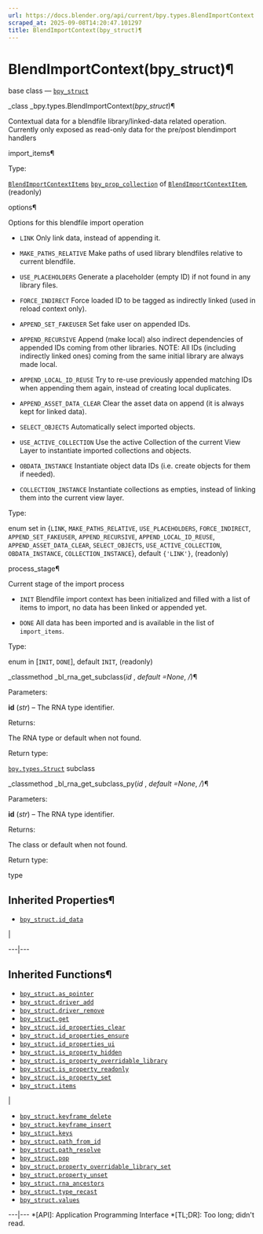 ```yaml
---
url: https://docs.blender.org/api/current/bpy.types.BlendImportContext.html
scraped_at: 2025-09-08T14:20:47.101297
title: BlendImportContext(bpy_struct)¶
---
```


# BlendImportContext(bpy_struct)¶  
  
base class — [`bpy_struct`](bpy.types.bpy_struct.html#bpy.types.bpy_struct
"bpy.types.bpy_struct")

_class _bpy.types.BlendImportContext(_bpy_struct_)¶

    

Contextual data for a blendfile library/linked-data related operation.
Currently only exposed as read-only data for the pre/post blendimport handlers

import_items¶

    

Type:

    

[`BlendImportContextItems`](bpy.types.BlendImportContextItems.html#bpy.types.BlendImportContextItems
"bpy.types.BlendImportContextItems")
[`bpy_prop_collection`](bpy.types.bpy_prop_collection.html#bpy.types.bpy_prop_collection
"bpy.types.bpy_prop_collection") of
[`BlendImportContextItem`](bpy.types.BlendImportContextItem.html#bpy.types.BlendImportContextItem
"bpy.types.BlendImportContextItem"), (readonly)

options¶

    

Options for this blendfile import operation

  * `LINK` Only link data, instead of appending it.

  * `MAKE_PATHS_RELATIVE` Make paths of used library blendfiles relative to current blendfile.

  * `USE_PLACEHOLDERS` Generate a placeholder (empty ID) if not found in any library files.

  * `FORCE_INDIRECT` Force loaded ID to be tagged as indirectly linked (used in reload context only).

  * `APPEND_SET_FAKEUSER` Set fake user on appended IDs.

  * `APPEND_RECURSIVE` Append (make local) also indirect dependencies of appended IDs coming from other libraries. NOTE: All IDs (including indirectly linked ones) coming from the same initial library are always made local.

  * `APPEND_LOCAL_ID_REUSE` Try to re-use previously appended matching IDs when appending them again, instead of creating local duplicates.

  * `APPEND_ASSET_DATA_CLEAR` Clear the asset data on append (it is always kept for linked data).

  * `SELECT_OBJECTS` Automatically select imported objects.

  * `USE_ACTIVE_COLLECTION` Use the active Collection of the current View Layer to instantiate imported collections and objects.

  * `OBDATA_INSTANCE` Instantiate object data IDs (i.e. create objects for them if needed).

  * `COLLECTION_INSTANCE` Instantiate collections as empties, instead of linking them into the current view layer.

Type:

    

enum set in {`LINK`, `MAKE_PATHS_RELATIVE`, `USE_PLACEHOLDERS`,
`FORCE_INDIRECT`, `APPEND_SET_FAKEUSER`, `APPEND_RECURSIVE`,
`APPEND_LOCAL_ID_REUSE`, `APPEND_ASSET_DATA_CLEAR`, `SELECT_OBJECTS`,
`USE_ACTIVE_COLLECTION`, `OBDATA_INSTANCE`, `COLLECTION_INSTANCE`}, default
`{'LINK'}`, (readonly)

process_stage¶

    

Current stage of the import process

  * `INIT` Blendfile import context has been initialized and filled with a list of items to import, no data has been linked or appended yet.

  * `DONE` All data has been imported and is available in the list of ``import_items``.

Type:

    

enum in [`INIT`, `DONE`], default `INIT`, (readonly)

_classmethod _bl_rna_get_subclass(_id_ , _default =None_, _/_)¶

    

Parameters:

    

**id** (_str_) – The RNA type identifier.

Returns:

    

The RNA type or default when not found.

Return type:

    

[`bpy.types.Struct`](bpy.types.Struct.html#bpy.types.Struct
"bpy.types.Struct") subclass

_classmethod _bl_rna_get_subclass_py(_id_ , _default =None_, _/_)¶

    

Parameters:

    

**id** (_str_) – The RNA type identifier.

Returns:

    

The class or default when not found.

Return type:

    

type

## Inherited Properties¶

  * [`bpy_struct.id_data`](bpy.types.bpy_struct.html#bpy.types.bpy_struct.id_data "bpy.types.bpy_struct.id_data")

|

  
---|---  
  
## Inherited Functions¶

  * [`bpy_struct.as_pointer`](bpy.types.bpy_struct.html#bpy.types.bpy_struct.as_pointer "bpy.types.bpy_struct.as_pointer")
  * [`bpy_struct.driver_add`](bpy.types.bpy_struct.html#bpy.types.bpy_struct.driver_add "bpy.types.bpy_struct.driver_add")
  * [`bpy_struct.driver_remove`](bpy.types.bpy_struct.html#bpy.types.bpy_struct.driver_remove "bpy.types.bpy_struct.driver_remove")
  * [`bpy_struct.get`](bpy.types.bpy_struct.html#bpy.types.bpy_struct.get "bpy.types.bpy_struct.get")
  * [`bpy_struct.id_properties_clear`](bpy.types.bpy_struct.html#bpy.types.bpy_struct.id_properties_clear "bpy.types.bpy_struct.id_properties_clear")
  * [`bpy_struct.id_properties_ensure`](bpy.types.bpy_struct.html#bpy.types.bpy_struct.id_properties_ensure "bpy.types.bpy_struct.id_properties_ensure")
  * [`bpy_struct.id_properties_ui`](bpy.types.bpy_struct.html#bpy.types.bpy_struct.id_properties_ui "bpy.types.bpy_struct.id_properties_ui")
  * [`bpy_struct.is_property_hidden`](bpy.types.bpy_struct.html#bpy.types.bpy_struct.is_property_hidden "bpy.types.bpy_struct.is_property_hidden")
  * [`bpy_struct.is_property_overridable_library`](bpy.types.bpy_struct.html#bpy.types.bpy_struct.is_property_overridable_library "bpy.types.bpy_struct.is_property_overridable_library")
  * [`bpy_struct.is_property_readonly`](bpy.types.bpy_struct.html#bpy.types.bpy_struct.is_property_readonly "bpy.types.bpy_struct.is_property_readonly")
  * [`bpy_struct.is_property_set`](bpy.types.bpy_struct.html#bpy.types.bpy_struct.is_property_set "bpy.types.bpy_struct.is_property_set")
  * [`bpy_struct.items`](bpy.types.bpy_struct.html#bpy.types.bpy_struct.items "bpy.types.bpy_struct.items")

|

  * [`bpy_struct.keyframe_delete`](bpy.types.bpy_struct.html#bpy.types.bpy_struct.keyframe_delete "bpy.types.bpy_struct.keyframe_delete")
  * [`bpy_struct.keyframe_insert`](bpy.types.bpy_struct.html#bpy.types.bpy_struct.keyframe_insert "bpy.types.bpy_struct.keyframe_insert")
  * [`bpy_struct.keys`](bpy.types.bpy_struct.html#bpy.types.bpy_struct.keys "bpy.types.bpy_struct.keys")
  * [`bpy_struct.path_from_id`](bpy.types.bpy_struct.html#bpy.types.bpy_struct.path_from_id "bpy.types.bpy_struct.path_from_id")
  * [`bpy_struct.path_resolve`](bpy.types.bpy_struct.html#bpy.types.bpy_struct.path_resolve "bpy.types.bpy_struct.path_resolve")
  * [`bpy_struct.pop`](bpy.types.bpy_struct.html#bpy.types.bpy_struct.pop "bpy.types.bpy_struct.pop")
  * [`bpy_struct.property_overridable_library_set`](bpy.types.bpy_struct.html#bpy.types.bpy_struct.property_overridable_library_set "bpy.types.bpy_struct.property_overridable_library_set")
  * [`bpy_struct.property_unset`](bpy.types.bpy_struct.html#bpy.types.bpy_struct.property_unset "bpy.types.bpy_struct.property_unset")
  * [`bpy_struct.rna_ancestors`](bpy.types.bpy_struct.html#bpy.types.bpy_struct.rna_ancestors "bpy.types.bpy_struct.rna_ancestors")
  * [`bpy_struct.type_recast`](bpy.types.bpy_struct.html#bpy.types.bpy_struct.type_recast "bpy.types.bpy_struct.type_recast")
  * [`bpy_struct.values`](bpy.types.bpy_struct.html#bpy.types.bpy_struct.values "bpy.types.bpy_struct.values")

  
---|---
  *[API]: Application Programming Interface
  *[TL;DR]: Too long; didn't read.

